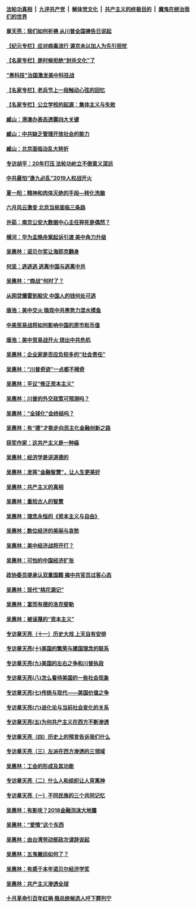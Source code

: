 ####  [法轮功真相](../../../../basic/blob/master/README.md?t=03311743) &nbsp;|&nbsp; [九评共产党](../../../../9ping.md/blob/master/README.md?t=03311743) &nbsp;|&nbsp; [解体党文化](../../../../jtdwh.md/blob/master/README.md?t=03311743)  &nbsp;|&nbsp; [共产主义的终极目的](../../../../gczydzjmd.md/blob/master/README.md?t=03311743) &nbsp;|&nbsp; [魔鬼在统治我们的世界](../../../../mgztzwmdsj.md/blob/master/README.md?t=03311743) 

#### [章天亮：我们如何祈祷 从川普全国祷告日说起](../pages/nsc423/n11944627.md?t=03311743) 

#### [【纪元专栏】应对病毒流行 渥京未以加人为先引担忧](../pages/nsc423/n11875714.md?t=03311743) 

#### [【名家专栏】是时候拒绝“封杀文化”了](../pages/nsc423/n11814093.md?t=03311743) 

#### [“黑科技”治国激发美中科技战](../pages/nsc423/n11638056.md?t=03311743) 

#### [【名家专栏】老兵节上一段触动心弦的回忆](../pages/nsc423/n11646016.md?t=03311743) 

#### [【名家专栏】公立学校的起源：集体主义与失败](../pages/nsc423/n11601833.md?t=03311743) 

#### [臧山：港澳办表态透露四大关键](../pages/nsc423/n11421628.md?t=03311743) 

#### [臧山：中共缺乏管理开放社会的能力](../pages/nsc423/n11407457.md?t=03311743) 

#### [臧山：北京面临治乱大转折](../pages/nsc423/n11406895.md?t=03311743) 

#### [专访胡平：20年打压 法轮功屹立不倒意义深远](../pages/nsc423/n11398800.md?t=03311743) 

#### [中共最怕“逢九必乱”2019人权战开火](../pages/nsc423/n11385248.md?t=03311743) 

#### [夏一阳：精神和肉体灭绝的手段—转化洗脑](../pages/nsc423/n11368250.md?t=03311743) 

#### [六月风云激变 北京当局面临三条路](../pages/nsc423/n11313668.md?t=03311743) 

#### [许茹：南京公安大数据中心主任猝死是偶然？](../pages/nsc423/n11064744.md?t=03311743) 

#### [横河：华为孟晚舟案起诉引渡 美中角力升级](../pages/nsc423/n11027230.md?t=03311743) 

#### [吴惠林：诺贝尔奖让海耶克翻身](../pages/nsc423/n10890049.md?t=03311743) 

#### [何坚：逃逃逃 逃离中国与逃离中共](../pages/nsc423/n10592891.md?t=03311743) 

#### [吴惠林：“商战”何时了？](../pages/nsc423/n10573558.md?t=03311743) 

#### [从网贷爆雷到股灾 中国人的钱何处可逃](../pages/nsc423/n10572800.md?t=03311743) 

#### [唐浩：美中交火 隐现中共黑势力混水摸鱼](../pages/nsc423/n10544040.md?t=03311743) 

#### [中美贸易战将如何影响中国的房市和币值](../pages/nsc423/n10543697.md?t=03311743) 

#### [唐浩：美中贸易战开火 烧出中共危机](../pages/nsc423/n10540126.md?t=03311743) 

#### [吴惠林：企业家是否应负较多的“社会责任”](../pages/nsc423/n10535022.md?t=03311743) 

#### [吴惠林：“川普奇迹”一点都不稀奇](../pages/nsc423/n10512808.md?t=03311743) 

#### [吴惠林：平议“修正资本主义”](../pages/nsc423/n10495724.md?t=03311743) 

#### [吴惠林：川普的外交政策可预测吗？](../pages/nsc423/n10462387.md?t=03311743) 

#### [吴惠林：“全球化”会终结吗？](../pages/nsc423/n10452838.md?t=03311743) 

#### [吴惠林：有“德”才能走向民主化金融创新之路](../pages/nsc423/n10432292.md?t=03311743) 

#### [获奖作家：这共产主义是一种癌](../pages/nsc423/n10431541.md?t=03311743) 

#### [吴惠林：经济学是讲道德的](../pages/nsc423/n10398014.md?t=03311743) 

#### [吴惠林：发挥“金融智慧”，让人生更美好](../pages/nsc423/n10375019.md?t=03311743) 

#### [吴惠林：共产主义的真相](../pages/nsc423/n10351394.md?t=03311743) 

#### [吴惠林：重拾古人的智慧](../pages/nsc423/n10337691.md?t=03311743) 

#### [吴惠林：理念永恒的《资本主义与自由》](../pages/nsc423/n10316274.md?t=03311743) 

#### [吴惠林：数位经济的美丽与哀愁](../pages/nsc423/n10292946.md?t=03311743) 

#### [吴惠林：美中经济战将开打？](../pages/nsc423/n10258825.md?t=03311743) 

#### [吴惠林：可怕的中国经济扩张](../pages/nsc423/n10219147.md?t=03311743) 

#### [政协委员提承认双重国籍 揭中共官员过客心态](../pages/nsc423/n10208809.md?t=03311743) 

#### [吴惠林：现代“桃花源记”](../pages/nsc423/n10185234.md?t=03311743) 

#### [吴惠林：富而有德的洛克斐勒](../pages/nsc423/n10142264.md?t=03311743) 

#### [吴惠林：被诬蔑的“资本主义”](../pages/nsc423/n10124816.md?t=03311743) 

#### [专访章天亮（十一）历史大戏 上天自有安排](../pages/nsc423/n10094905.md?t=03311743) 

#### [专访章天亮(十)美国的繁荣与建国理念的联系](../pages/nsc423/n10094899.md?t=03311743) 

#### [专访章天亮(九)美国的左右之争和川普执政](../pages/nsc423/n10094889.md?t=03311743) 

#### [专访章天亮(八)怎么看待美国的一些社会现象](../pages/nsc423/n10094857.md?t=03311743) 

#### [专访章天亮(七)传统与现代——美国价值之争](../pages/nsc423/n10093140.md?t=03311743) 

#### [专访章天亮(六)进化论与当前社会变化的关系](../pages/nsc423/n10092036.md?t=03311743) 

#### [专访章天亮(五)为何共产主义在西方不断渗透](../pages/nsc423/n10083620.md?t=03311743) 

#### [专访章天亮（四）历史上的预言告诉我们什么](../pages/nsc423/n10083606.md?t=03311743) 

#### [专访章天亮（三）左派在西方渗透的三领域](../pages/nsc423/n10081115.md?t=03311743) 

#### [吴惠林：工会的形成及其功能](../pages/nsc423/n10080633.md?t=03311743) 

#### [专访章天亮（二）什么人和组织让人背离神](../pages/nsc423/n10076637.md?t=03311743) 

#### [专访章天亮（一）不同民族的三个共同记忆](../pages/nsc423/n10074188.md?t=03311743) 

#### [吴惠林：有影呒？2018金融泡沫大地震](../pages/nsc423/n10040534.md?t=03311743) 

#### [吴惠林：“爱情”这个东西](../pages/nsc423/n10019423.md?t=03311743) 

#### [吴惠林：由台湾劳动部政次请辞说起](../pages/nsc423/n9979679.md?t=03311743) 

#### [吴惠林：五鬼搬运如何了？](../pages/nsc423/n9925338.md?t=03311743) 

#### [吴惠林：有感于本年诺贝尔经济学奖](../pages/nsc423/n9871883.md?t=03311743) 

#### [吴惠林：共产主义渗透全球](../pages/nsc423/n9812748.md?t=03311743) 

#### [十月革命引百年红祸 俄总统候选人吁下葬列宁](../pages/nsc423/n9810182.md?t=03311743) 

